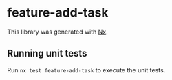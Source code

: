 # feature-add-task

This library was generated with [Nx](https://nx.dev).

## Running unit tests

Run `nx test feature-add-task` to execute the unit tests.
